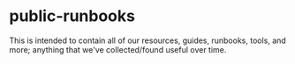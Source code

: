 # public-runbooks
This is intended to contain all of our resources, guides, runbooks, tools, and more; anything that we've collected/found useful over time.
